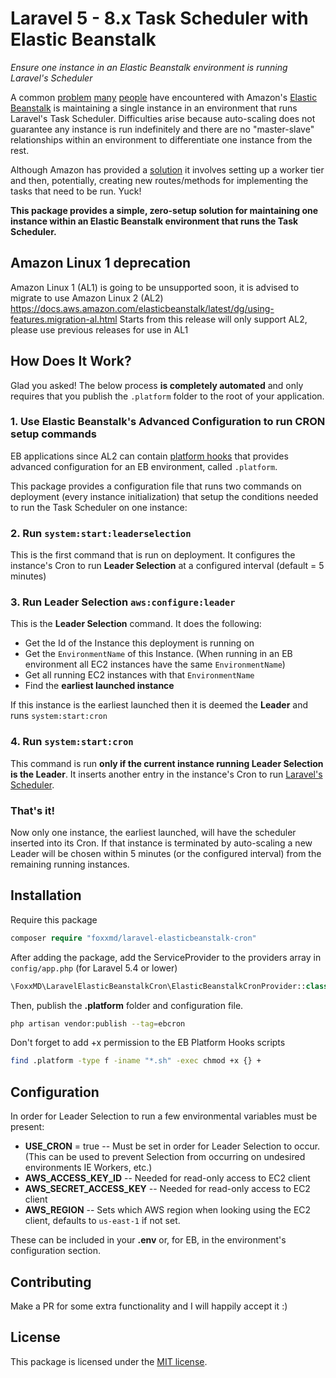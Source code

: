 # Laravel 5 - 8.x Task Scheduler with Elastic Beanstalk

*Ensure one instance in an Elastic Beanstalk environment is running Laravel's Scheduler*

A common [problem](https://stackoverflow.com/questions/14077095/aws-elastic-beanstalk-running-a-cronjob) [many](http://culttt.com/2016/02/08/setting-up-and-using-cron-jobs-with-laravel-and-aws-elastic-beanstalk/) [people](https://medium.com/@joelennon/running-cron-jobs-on-amazon-web-services-aws-elastic-beanstalk-a41d91d1c571#.i53d41sci) have encountered with Amazon's [Elastic Beanstalk](https://aws.amazon.com/elasticbeanstalk/) is maintaining a single instance in an environment that runs Laravel's Task Scheduler. Difficulties arise because auto-scaling does not guarantee any instance is run indefinitely and there are no "master-slave" relationships within an environment to differentiate one instance from the rest.

Although Amazon has provided a [solution](http://stackoverflow.com/a/28719447/1469797) it involves setting up a worker tier and then, potentially, creating new routes/methods for implementing the tasks that need to be run. Yuck!

**This package provides a simple, zero-setup solution for maintaining one instance within an Elastic Beanstalk environment that runs the Task Scheduler.**

## Amazon Linux 1 deprecation

Amazon Linux 1 (AL1) is going to be unsupported soon, it is advised to migrate to use Amazon Linux 2 (AL2)
https://docs.aws.amazon.com/elasticbeanstalk/latest/dg/using-features.migration-al.html
Starts from this release will only support AL2, please use previous releases for use in AL1

## How Does It Work?

Glad you asked! The below process **is completely automated** and only requires that you publish the `.platform` folder to the root of your application.

### 1. Use Elastic Beanstalk's Advanced Configuration to run CRON setup commands

EB applications since AL2 can contain [platform hooks](https://docs.aws.amazon.com/elasticbeanstalk/latest/dg/platforms-linux-extend.html) that provides advanced configuration for an EB environment, called `.platform`.

This package provides a configuration file that runs two commands on deployment (every instance initialization) that setup the conditions needed to run the Task Scheduler on one instance:

### 2. Run `system:start:leaderselection`

This is the first command that is run on deployment. It configures the instance's Cron to run **Leader Selection** at a configured interval (default = 5 minutes)

### 3. Run **Leader Selection** `aws:configure:leader`

This is the **Leader Selection** command. It does the following:

* Get the Id of the Instance this deployment is running on
* Get the `EnvironmentName` of this Instance. (When running in an EB environment all EC2 instances have the same `EnvironmentName`)
* Get all running EC2 instances with that `EnvironmentName`
* Find the **earliest launched instance**

If this instance is the earliest launched then it is deemed the **Leader** and runs `system:start:cron`

### 4. Run `system:start:cron`

This command is run **only if the current instance running Leader Selection is the Leader**. It inserts another entry in the instance's Cron to run [Laravel's Scheduler](https://laravel.com/docs/5.1/scheduling).

### That's it!

Now only one instance, the earliest launched, will have the scheduler inserted into its Cron. If that instance is terminated by auto-scaling a new Leader will be chosen within 5 minutes (or the configured interval) from the remaining running instances.

## Installation

Require this package

```php
composer require "foxxmd/laravel-elasticbeanstalk-cron"
```

After adding the package, add the ServiceProvider to the providers array in `config/app.php` (for Laravel 5.4 or lower)

```php
\FoxxMD\LaravelElasticBeanstalkCron\ElasticBeanstalkCronProvider::class
```

Then, publish the **.platform** folder and configuration file.

```bash
php artisan vendor:publish --tag=ebcron
```

Don't forget to add +x permission to the EB Platform Hooks scripts

```bash
find .platform -type f -iname "*.sh" -exec chmod +x {} +
```

## Configuration

In order for Leader Selection to run a few environmental variables must be present:

* **USE_CRON** = true -- Must be set in order for Leader Selection to occur. (This can be used to prevent Selection from occurring on undesired environments IE Workers, etc.)
* **AWS_ACCESS_KEY_ID** -- Needed for read-only access to EC2 client
* **AWS_SECRET_ACCESS_KEY** -- Needed for read-only access to EC2 client
* **AWS_REGION** -- Sets which AWS region when looking using the EC2 client, defaults to `us-east-1` if not set.

These can be included in your **.env** or, for EB, in the environment's configuration section.

## Contributing

Make a PR for some extra functionality and I will happily accept it :)

## License

This package is licensed under the [MIT license](https://github.com/FoxxMD/laravel-elasticbeanstalk-cron/blob/master/LICENSE.txt).
